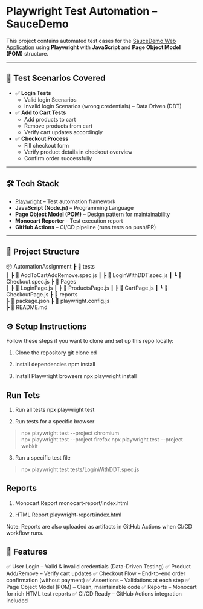 # Playwright Test Automation – SauceDemo

This project contains automated test cases for the [SauceDemo Web Application](https://www.saucedemo.com/) using **Playwright** with **JavaScript** and **Page Object Model (POM)** structure.

---

## 📌 Test Scenarios Covered
- ✅ **Login Tests**
  - Valid login Scenarios
  - Invalid login Scenarios (wrong credentials) – Data Driven (DDT)
- ✅ **Add to Cart Tests**
  - Add products to cart
  - Remove products from cart
  - Verify cart updates accordingly
- ✅ **Checkout Process**
  - Fill checkout form
  - Verify product details in checkout overview
  - Confirm order successfully

---

## 🛠 Tech Stack
- [Playwright](https://playwright.dev/) – Test automation framework
- **JavaScript (Node.js)** – Programming Language
- **Page Object Model (POM)** – Design pattern for maintainability
- **Monocart Reporter** – Test execution report
- **GitHub Actions** – CI/CD pipeline (runs tests on push/PR)

---

## 📂 Project Structure

📦 AutomationAssignment
 ┣ 📂 tests                           
 ┃ ┣ 📜 AddToCartAddRemove.spec.js
 ┃ ┣ 📜 LoginWithDDT.spec.js
 ┃ ┗ 📜 Checkout.spec.js
 ┣ 📂 Pages                           
 ┃ ┣ 📜 LoginPage.js
 ┃ ┣ 📜 ProductsPage.js
 ┃ ┣ 📜 CartPage.js
 ┃ ┗ 📜 CheckoutPage.js
 ┣ 📂 reports                         
 ┣ 📜 package.json
 ┣ 📜 playwright.config.js            
 ┣ 📜 README.md                       

## ⚙️ Setup Instructions

Follow these steps if you want to clone and set up this repo locally:

1. Clone the repository
git clone <your-repo-url>
cd <repo-folder>

2. Install dependencies
npm install

3. Install Playwright browsers
npx playwright install

## Run Tets

1. Run all tests
npx playwright test

2. Run tests for a specific browser
> npx playwright test --project chromium  
> npx playwright test --project firefox
> npx playwright test --project webkit

3. Run a specific test file
> npx playwright test tests/LoginWithDDT.spec.js

## Reports

1. Monocart Report
monocart-report/index.html

2. HTML Report
playwright-report/index.html

Note: Reports are also uploaded as artifacts in GitHub Actions when CI/CD workflow runs.


## 📌 Features

✅ User Login – Valid & invalid credentials (Data-Driven Testing)
✅ Product Add/Remove – Verify cart updates
✅ Checkout Flow – End-to-end order confirmation (without payment)
✅ Assertions – Validations at each step
✅ Page Object Model (POM) – Clean, maintainable code
✅ Reports – Monocart for rich HTML test reports
✅ CI/CD Ready – GitHub Actions integration included

